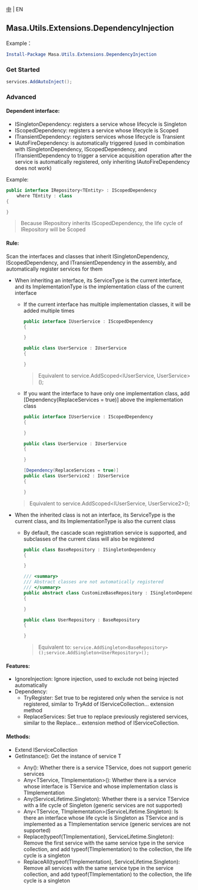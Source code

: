 [中](README.zh-CN.md) | EN

## Masa.Utils.Extensions.DependencyInjection

Example：

``` powershell
Install-Package Masa.Utils.Extensions.DependencyInjection
```

### Get Started

````C#
services.AddAutoInject();
````

### Advanced

#### Dependent interface:

* ISingletonDependency: registers a service whose lifecycle is Singleton
* IScopedDependency: registers a service whose lifecycle is Scoped
* ITransientDependency: registers services whose lifecycle is Transient
* IAutoFireDependency: is automatically triggered (used in combination with ISingletonDependency, IScopedDependency, and ITransientDependency to trigger a service acquisition operation after the service is automatically registered, only inheriting IAutoFireDependency does not work)

Example:

````c#
public interface IRepository<TEntity> : IScopedDependency
    where TEntity : class
{

}
````

> Because IRepository<TEntity> inherits IScopedDependency, the life cycle of IRepository<TEntity> will be Scoped

#### Rule:

Scan the interfaces and classes that inherit ISingletonDependency, IScopedDependency, and ITransientDependency in the assembly, and automatically register services for them

* When inheriting an interface, its ServiceType is the current interface, and its ImplementationType is the implementation class of the current interface
   * If the current interface has multiple implementation classes, it will be added multiple times

     ```` C#
     public interface IUserService : IScopedDependency
     {

     }

     public class UserService : IUserService
     {

     }
     ````
     > Equivalent to service.AddScoped<IUserService, UserService>();

  * If you want the interface to have only one implementation class, add [Dependency(ReplaceServices = true)] above the implementation class

      ```` C#
      public interface IUserService : IScopedDependency
      {

      }

      public class UserService : IUserService
      {

      }

      [Dependency(ReplaceServices = true)]
      public class UserService2 : IUserService
      {

      }
      ````
  > Equivalent to service.AddScoped<IUserService, UserService2>();

* When the inherited class is not an interface, its ServiceType is the current class, and its ImplementationType is also the current class
   * By default, the cascade scan registration service is supported, and subclasses of the current class will also be registered

     ```` C#
     public class BaseRepository : ISingletonDependency
     {

     }

     /// <summary>
     /// Abstract classes are not automatically registered
     /// </summary>
     public abstract class CustomizeBaseRepository : ISingletonDependency
     {

     }

     public class UserRepository : BaseRepository
     {

     }
     ````

     > Equivalent to: `service.AddSingleton<BaseRepository>();service.AddSingleton<UserRepository>();`

#### Features:

* IgnoreInjection: Ignore injection, used to exclude not being injected automatically
* Dependency:
    * TryRegister: Set true to be registered only when the service is not registered, similar to TryAdd of IServiceCollection... extension method
    * ReplaceServices: Set true to replace previously registered services, similar to the Replace... extension method of IServiceCollection.

#### Methods:

* Extend IServiceCollection
* GetInstance<TService>(): Get the instance of service T
    * Any<TService>(): Whether there is a service TService, does not support generic services
    * Any<TService, TImplementation>(): Whether there is a service whose interface is TService and whose implementation class is TImplementation
    * Any<TService>(ServiceLifetime.Singleton): Whether there is a service TService with a life cycle of Singleton (generic services are not supported)
    * Any<TService, TImplementation>(ServiceLifetime.Singleton): Is there an interface whose life cycle is Singleton as TService and is implemented as a TImplementation service (generic services are not supported)
    * Replace<TService>(typeof(TImplementation), ServiceLifetime.Singleton): Remove the first service with the same service type in the service collection, and add typeof(TImplementation) to the collection, the life cycle is a singleton
    * ReplaceAll<TService>(typeof(TImplementation), ServiceLifetime.Singleton): Remove all services with the same service type in the service collection, and add typeof(TImplementation) to the collection, the life cycle is a singleton